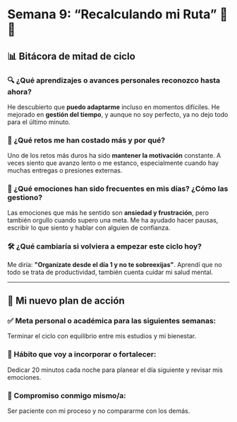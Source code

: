# Semana 9: “Recalculando mi Ruta” 🌱🧭

## 📊 Bitácora de mitad de ciclo

### 🔍 ¿Qué aprendizajes o avances personales reconozco hasta ahora?
He descubierto que **puedo adaptarme** incluso en momentos difíciles. He mejorado en **gestión del tiempo**, y aunque no soy perfecto, ya no dejo todo para el último minuto.

### 💼 ¿Qué retos me han costado más y por qué?
Uno de los retos más duros ha sido **mantener la motivación** constante. A veces siento que avanzo lento o me estanco, especialmente cuando hay muchas entregas o presiones externas.

### 🧠 ¿Qué emociones han sido frecuentes en mis días? ¿Cómo las gestiono?
Las emociones que más he sentido son **ansiedad y frustración**, pero también orgullo cuando supero una meta. Me ha ayudado hacer pausas, escribir lo que siento y hablar con alguien de confianza.

### 🛠️ ¿Qué cambiaría si volviera a empezar este ciclo hoy?
Me diría: **"Organízate desde el día 1 y no te sobreexijas"**. Aprendí que no todo se trata de productividad, también cuenta cuidar mi salud mental.

---

## 🚀 Mi nuevo plan de acción

### ✅ Meta personal o académica para las siguientes semanas:
Terminar el ciclo con equilibrio entre mis estudios y mi bienestar.

### 🔁 Hábito que voy a incorporar o fortalecer:
Dedicar 20 minutos cada noche para planear el día siguiente y revisar mis emociones.

### 🌈 Compromiso conmigo mismo/a:
Ser paciente con mi proceso y no compararme con los demás.

